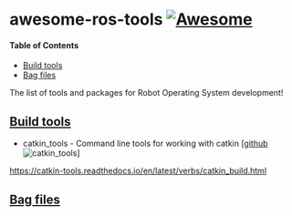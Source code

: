 # awesome-ros-tools [![Awesome](https://cdn.rawgit.com/sindresorhus/awesome/d7305f38d29fed78fa85652e3a63e154dd8e8829/media/badge.svg)](https://github.com/sindresorhus/awesome)

#### Table of Contents
* [Build tools](#build-tools)
* [Bag files](#bag-files)

The list of tools and packages for Robot Operating System development!

## [Build tools](#awesome-ros-tools)
* catkin_tools - Command line tools for working with catkin [[github](https://github.com/catkin/catkin_tools) ![catkin_tools](https://img.shields.io/github/stars/catkin/catkin_tools.svg?style=flat&label=Star&maxAge=86400)]

https://catkin-tools.readthedocs.io/en/latest/verbs/catkin_build.html

## [Bag files](#awesome-ros-tools)

